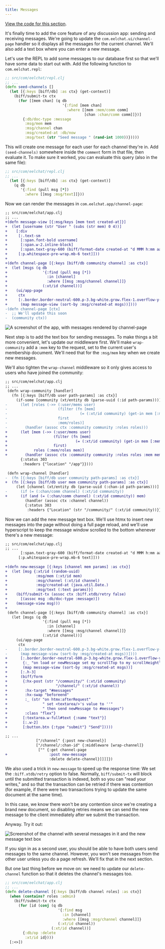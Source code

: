 ```yaml
---
title: Messages
---
```


[View the code for this section](https://github.com/jacobobryant/eelchat/commit/e3219152ff59b08195dbfa404d8cb16bbd376d12).

It's finally time to add the core feature of any discussion app: sending and
receiving messages. We're going to update the `com.eelchat.ui/channel-page`
handler so it displays all the messages for the current channel. We'll also add
a text box where you can enter a new message.

Let's use the REPL to add some messages to our database first so that we'll
have some data to start out with. Add the following function to `com.eelchat.repl`:

```clojure
;; src/com/eelchat/repl.clj
;; ...
(defn seed-channels []
  (let [{:keys [biff/db] :as ctx} (get-context)]
    (biff/submit-tx ctx
      (for [[mem chan] (q db
                          '{:find [mem chan]
                            :where [[mem :mem/comm comm]
                                    [chan :chan/comm comm]]})]
        {:db/doc-type :message
         :msg/mem mem
         :msg/channel chan
         :msg/created-at :db/now
         :msg/text (str "Seed message " (rand-int 1000))}))))
```

This will create one message for each user for each channel they're in. Add
`(seed-channels)` somewhere inside the `comment` form in that file, then
evaluate it. To make sure it worked, you can evaluate this query (also in the
same file):

```clojure
;; src/com/eelchat/repl.clj
;; ...
  (let [{:keys [biff/db] :as ctx} (get-context)]
    (q db
       '{:find (pull msg [*])
         :where [[msg :msg/text]]}))
```

Now we can render the messages in `com.eelchat.app/channel-page`:

```diff
;; src/com/eelchat/app.clj
;; ...
+(defn message-view [{:msg/keys [mem text created-at]}]
+  (let [username (str "User " (subs (str mem) 0 4))]
+    [:div
+     [:.text-sm
+      [:span.font-bold username]
+      [:span.w-2.inline-block]
+      [:span.text-gray-600 (biff/format-date created-at "d MMM h:mm aa")]]
+     [:p.whitespace-pre-wrap.mb-6 text]]))
+
+(defn channel-page [{:keys [biff/db community channel] :as ctx}]
+  (let [msgs (q db
+                '{:find (pull msg [*])
+                  :in [channel]
+                  :where [[msg :msg/channel channel]]}
+                (:xt/id channel))]
+    (ui/app-page
+     ctx
+     [:.border.border-neutral-600.p-3.bg-white.grow.flex-1.overflow-y-auto#messages
+      (map message-view (sort-by :msg/created-at msgs))])))
-(defn channel-page [ctx]
-  ;; We'll update this soon
-  (community ctx))
```

![A screenshot of the app, with messages rendered by channel-page](/img/tutorial/render-messages.png)

Next step is to add the text box for sending messages. To make things a bit more convenient,
let's update our middleware first. We'll make `wrap-community` add a `:mem` key to the request, set
to the current user's membership document. We'll need that for the `:msg/mem` key when we create new
messages.

We'll also tighten the `wrap-channel` middleware so it only gives access to users who have joined
the community:

```diff
;; src/com/eelchat/app.clj
;; ...
 (defn wrap-community [handler]
   (fn [{:keys [biff/db user path-params] :as ctx}]
     (if-some [community (xt/entity db (parse-uuid (:id path-params)))]
-      (let [roles (->> (:user/mems user)
-                       (filter (fn [mem]
-                                 (= (:xt/id community) (get-in mem [:mem/comm :xt/id]))))
-                       first
-                       :mem/roles)]
-        (handler (assoc ctx :community community :roles roles)))
+      (let [mem (->> (:user/mems user)
+                     (filter (fn [mem]
+                               (= (:xt/id community) (get-in mem [:mem/comm :xt/id]))))
+                     first)
+            roles (:mem/roles mem)]
+        (handler (assoc ctx :community community :roles roles :mem mem)))
       {:status 303
        :headers {"location" "/app"}})))
 
 (defn wrap-channel [handler]
-  (fn [{:keys [biff/db user community path-params] :as ctx}]
+  (fn [{:keys [biff/db user mem community path-params] :as ctx}]
     (let [channel (xt/entity db (parse-uuid (:chan-id path-params)))]
-      (if (= (:chan/comm channel) (:xt/id community))
+      (if (and (= (:chan/comm channel) (:xt/id community)) mem)
         (handler (assoc ctx :channel channel))
         {:status 303
          :headers {"Location" (str "/community/" (:xt/id community))}}))))
```

Now we can add the new message text box. We'll use htmx to insert new messages
into the page without doing a full page reload, and we'll use hyperscript to
keep the message window scrolled to the bottom whenever there's a new message:

```diff
;; src/com/eelchat/app.clj
;; ...
       [:span.text-gray-600 (biff/format-date created-at "d MMM h:mm aa")]]
      [:p.whitespace-pre-wrap.mb-6 text]]))
 
+(defn new-message [{:keys [channel mem params] :as ctx}]
+  (let [msg {:xt/id (random-uuid)
+             :msg/mem (:xt/id mem)
+             :msg/channel (:xt/id channel)
+             :msg/created-at (java.util.Date.)
+             :msg/text (:text params)}]
+    (biff/submit-tx (assoc ctx :biff.xtdb/retry false)
+      [(assoc msg :db/doc-type :message)])
+    (message-view msg)))
+
 (defn channel-page [{:keys [biff/db community channel] :as ctx}]
   (let [msgs (q db
                 '{:find (pull msg [*])
                   :in [channel]
                   :where [[msg :msg/channel channel]]}
                 (:xt/id channel))]
     (ui/app-page
      ctx
-     [:.border.border-neutral-600.p-3.bg-white.grow.flex-1.overflow-y-auto#messages
-      (map message-view (sort-by :msg/created-at msgs))])))
+      [:.border.border-neutral-600.p-3.bg-white.grow.flex-1.overflow-y-auto#messages
+       {:_ "on load or newMessage set my scrollTop to my scrollHeight"}
+       (map message-view (sort-by :msg/created-at msgs))]
+      [:.h-3]
+      (biff/form
+       {:hx-post (str "/community/" (:xt/id community)
+                      "/channel/" (:xt/id channel))
+        :hx-target "#messages"
+        :hx-swap "beforeend"
+        :_ (str "on htmx:afterRequest"
+                " set <textarea/>'s value to ''"
+                " then send newMessage to #messages")
+        :class "flex"}
+       [:textarea.w-full#text {:name "text"}]
+       [:.w-2]
+       [:button.btn {:type "submit"} "Send"]))))
 
;; ...
              ["/channel" {:post new-channel}]
              ["/channel/:chan-id" {:middleware [wrap-channel]}
               ["" {:get channel-page
+                   :post new-message
                    :delete delete-channel}]]]]})
```

We also used a trick in `new-message` to speed up the response time: We set the
`:biff.xtdb/retry` option to false. Normally, `biff/submit-tx` will block until
the submitted transaction is indexed, both so you can "read your
writes," and so that the transaction can be retried if there was contention
(for example, if there were two transactions trying to update the same document
at the same time).

In this case, we know there won't be any contention since we're creating a
brand new document, so disabling retries means we can send the new message to
the client immediately after we submit the transaction.

Anyway. Try it out:

![Screenshot of the channel with several messages in it and the new message text box](/img/tutorial/new-message.png)

If you sign in as a second user, you should be able to have both users send
messages to the same channel. However, you won't see messages from the other
user unless you do a page refresh. We'll fix that in the next section.

But one last thing before we move on: we need to update our `delete-channel`
function so that it deletes the channel's messages too.

```clojure
;; src/com/eelchat/app.clj
;; ...
(defn delete-channel [{:keys [biff/db channel roles] :as ctx}]
  (when (contains? roles :admin)
    (biff/submit-tx ctx
      (for [id (conj (q db
                        '{:find msg
                          :in [channel]
                          :where [[msg :msg/channel channel]]}
                        (:xt/id channel))
                     (:xt/id channel))]
        {:db/op :delete
         :xt/id id})))
  [:<>])
```
